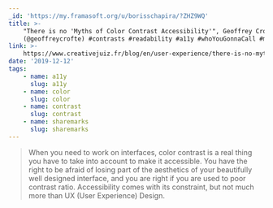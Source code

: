 ```yaml
---
_id: 'https://my.framasoft.org/u/borisschapira/?ZHZ9WQ'
title: >-
    "There is no 'Myths of Color Contrast Accessibility'", Geoffrey Crofte
    (@geoffreycrofte) #contrasts #readability #a11y #whoYouGonnaCall #mythBuster
link: >-
    https://www.creativejuiz.fr/blog/en/user-experience/there-is-no-myths-of-color-contrast-accessibility
date: '2019-12-12'
tags:
    - name: a11y
      slug: a11y
    - name: color
      slug: color
    - name: contrast
      slug: contrast
    - name: sharemarks
      slug: sharemarks
---
```


<div class="markdown"><blockquote>
<p>When you need to work on interfaces, color contrast is a real thing you have to take into account to make it accessible. You have the right to be afraid of losing part of the aesthetics of your beautifully well designed interface, and you are right if you are used to poor contrast ratio. Accessibility comes with its constraint, but not much more than UX (User Experience) Design.
</p>
</blockquote></div>
